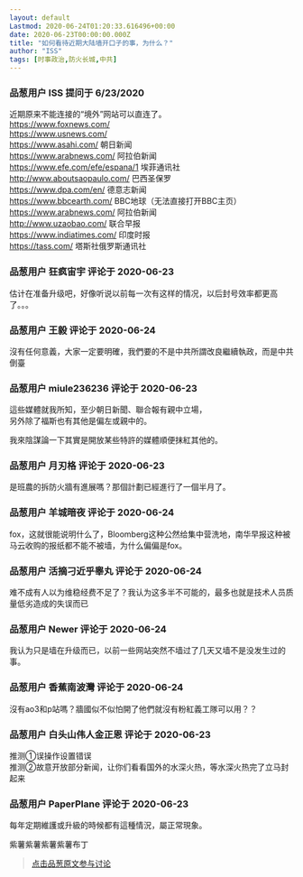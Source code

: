 ```yaml
---
layout: default
Lastmod: 2020-06-24T01:20:33.616496+00:00
date: 2020-06-23T00:00:00.000Z
title: "如何看待近期大陆墙开口子的事，为什么？"
author: "ISS"
tags: [时事政治,防火长城,中共]
---
```



### 品葱用户 **ISS** 提问于 6/23/2020
    
近期原来不能连接的“境外”网站可以直连了。  
https://www.foxnews.com/  
https://www.usnews.com/  
https://www.asahi.com/ 朝日新闻  
https://www.arabnews.com/ 阿拉伯新闻  
https://www.efe.com/efe/espana/1 埃菲通讯社  
http://www.aboutsaopaulo.com/ 巴西圣保罗  
https://www.dpa.com/en/ 德意志新闻  
https://www.bbcearth.com/ BBC地球（无法直接打开BBC主页）  
https://www.arabnews.com/ 阿拉伯新闻  
http://www.uzaobao.com/ 联合早报  
https://www.indiatimes.com/ 印度时报  
https://tass.com/ 塔斯社俄罗斯通讯社
    
                

### 品葱用户 **狂疯宙宇** 评论于 2020-06-23
        
估计在准备升级吧，好像听说以前每一次有这样的情况，以后封号效率都更高了。。。
        
                

### 品葱用户 **王毅** 评论于 2020-06-24
        
沒有任何意義，大家一定要明確，我們要的不是中共所謂改良繼續執政，而是中共倒臺
        
                

### 品葱用户 **miule236236** 评论于 2020-06-23
        
這些媒體就我所知，至少朝日新聞、聯合報有親中立場，  
另外除了福斯也有其他是偏左或親中的。  
  
我來陰謀論一下其實是開放某些特許的媒體順便抹紅其他的。
        
                

### 品葱用户 **月刃格** 评论于 2020-06-23
        
是班農的拆防火牆有進展嗎？那個計劃已經進行了一個半月了。
        
                

### 品葱用户 **羊城暗夜** 评论于 2020-06-24
        
fox，这就很能说明什么了，Bloomberg这种公然给集中营洗地，南华早报这种被马云收购的报纸都不能不被墙，为什么偏偏是fox。
        
                

### 品葱用户 **活摘刁近乎睾丸** 评论于 2020-06-24
        
难不成有人以为维稳经费不足了？我认为这多半不可能的，最多也就是技术人员质量低劣造成的失误而已
        
                

### 品葱用户 **Newer** 评论于 2020-06-24
        
我认为只是墙在升级而已，以前一些网站突然不墙过了几天又墙不是没发生过的事。
        
                

### 品葱用户 **香蕉南波灣** 评论于 2020-06-24
        
沒有ao3和p站嗎？牆國似不似怕開了他們就沒有粉紅義工隊可以用？？
        
                

### 品葱用户 **白头山伟人金正恩** 评论于 2020-06-23
        
推测①误操作设置错误  
推测②故意开放部分新闻，让你们看看国外的水深火热，等水深火热完了立马封起来
        
                

### 品葱用户 **PaperPlane** 评论于 2020-06-23
        
每年定期維護或升級的時候都有這種情況，屬正常現象。  
  
紫薯紫薯紫薯紫薯布丁
        
                





> [点击品葱原文参与讨论](https://pincong.rocks/question/27627)


